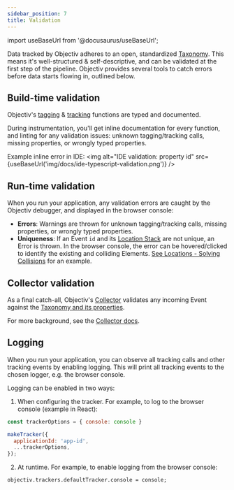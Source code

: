 ```yaml
---
sidebar_position: 7
title: Validation
---
```


import useBaseUrl from '@docusaurus/useBaseUrl';

Data tracked by Objectiv adheres to an open, standardized [Taxonomy](/taxonomy/introduction.md). This means it's 
well-structured & self-descriptive, and can be validated at the first step of the pipeline. Objectiv provides 
several tools to catch errors before data starts flowing in, outlined below.

## Build-time validation
Objectiv's [tagging](/tracking/browser/api-reference/locationTaggers/overview.md) & 
[tracking](/tracking/browser/api-reference/eventTrackers/overview.md) functions are typed and documented.

During instrumentation, you'll get inline documentation for every function, and linting for any validation 
issues: unknown tagging/tracking calls, missing properties, or wrongly typed properties.

Example inline error in IDE:
<img alt="IDE validation: property id" src={useBaseUrl('img/docs/ide-typescript-validation.png')} />

## Run-time validation
When you run your application, any validation errors are caught by the Objectiv debugger, and displayed in the
browser console:

* **Errors**: Warnings are thrown for unknown tagging/tracking calls, missing properties, or wrongly typed 
  properties.
* **Uniqueness**: If an Event `id` and its [Location Stack](/tracking/core-concepts/locations.md) are not unique, an Error is thrown.
  In the browser console, the error can be hovered/clicked to identify the existing and colliding Elements.
  [See Locations - Solving Collisions](/tracking/core-concepts/locations.md#solving-collisions) for an example.

## Collector validation
As a final catch-all, Objectiv's [Collector](/tracking/core-concepts/collector/introduction.md) validates any incoming Event against the 
[Taxonomy and its properties](/taxonomy/reference/events/overview.md). 

For more background, see the [Collector docs](/tracking/core-concepts/collector/introduction.md).

## Logging
When you run your application, you can observe all tracking calls and other tracking events by enabling 
logging. This will print all tracking events to the chosen logger, e.g. the browser console.

Logging can be enabled in two ways:
1. When configuring the tracker. For example, to log to the browser console (example in React):
```js
const trackerOptions = { console: console }

makeTracker({
  applicationId: 'app-id',
  ...trackerOptions,
});
```
2. At runtime. For example, to enable logging from the browser console:
```console
objectiv.trackers.defaultTracker.console = console;
```
